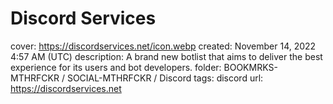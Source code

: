 # Discord Services

cover: https://discordservices.net/icon.webp
created: November 14, 2022 4:57 AM (UTC)
description: A brand new botlist that aims to deliver the best experience for its users and bot developers.
folder: BOOKMRKS-MTHRFCKR / SOCIAL-MTHRFCKR / Discord
tags: discord
url: https://discordservices.net